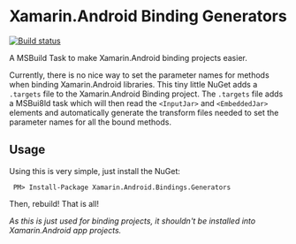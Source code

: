 # Xamarin.Android Binding Generators

[![Build status][badge]](ci)

A MSBuild Task to make Xamarin.Android binding projects easier.

Currently, there is no nice way to set the parameter names for methods
when binding Xamarin.Android libraries. This tiny little NuGet adds a 
`.targets` file to the Xamarin.Android Binding project. The `.targets`
file adds a MSBui8ld task which will then read the `<InputJar>` and 
`<EmbeddedJar>` elements and automatically generate the transform
files needed to set the parameter names for all the bound methods. 

## Usage

Using this is very simple, just install the NuGet:

     PM> Install-Package Xamarin.Android.Bindings.Generators
     
Then, rebuild! That is all!

*As this is just used for binding projects, it shouldn't be installed
into Xamarin.Android app projects.*

[badge]: https://ci.appveyor.com/api/projects/status/ee9grjpxpb8dkc7v?svg=true
[ci]: https://ci.appveyor.com/project/mattleibow/xamarin-android-bindings-generators
